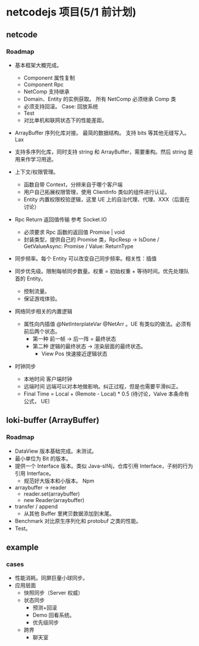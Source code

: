 # netcodejs 项目(5/1 前计划)

## netcode

### Roadmap

-   基本框架大概完成。
    -   Component 属性复制
    -   Component Rpc
    -   NetComp 支持继承
    -   Domain、Entity 的实例获取。 所有 NetComp 必须继承 Comp 类
    -   必须支持回滚。 Case: 回放系统
    -   Test
    -   对比单机和联网状态下的性能差距。
-   ArrayBuffer 序列化库对接。 最简的数据结构。 支持 bits 等其他无缝写入。 Lax
-   支持多序列化库，同时支持 string 和 ArrayBuffer，需要重构。然后 string 是用来作学习用途。
-   上下文/权限管理。
    -   函数自带 Context，分辨来自于哪个客户端
    -   用户自己拓展权限管理，使用 ClientInfo 类似的组件进行认证。
    -   Entity 内置权限校验逻辑，这里 UE 上的自治代理、代理、XXX（后面在讨论）
-   Rpc Return 返回值传输 参考 Socket.IO
    -   必须要求 Rpc 函数的返回值 Promise<RetrunType> | void
    -   封装类型，提供自己的 Promise 类，RpcResp -> IsDone / GetValueAsync: Promise<ReturnType> / Value: ReturnType
-   同步频率。每个 Entity 可以改变自己同步频率。相关性：插值
-   同步优先级。限制每帧同步数量。权重 = 初始权重 + 等待时间。优先处理队首的 Entity。

    -   控制流量。
    -   保证游戏体验。

-   网络同步相关的内置逻辑
    -   属性向内插值 @NetInterplateVar @NetArr 。UE 有类似的做法。必须有前后两个状态。
        -   第一种 前一帧 -> 后一阵 = 最终状态
        -   第二种 逻辑的最终状态 -> 渲染层面的最终状态。
            -   View Pos 快速接近逻辑状态
-   时钟同步
    -   本地时间 客户端时钟
    -   远端时间 远端可以对本地做影响。纠正过程，但是也需要平滑纠正。
    -   Final Time = Local + (Remote - Local) \* 0.5 (待讨论，Valve 本条命有公式， UE)

## loki-buffer (ArrayBuffer)

### Roadmap

-   DataView 版本基础完成。未测试。
-   最小单位为 Bit 的版本。
-   提供一个 Interface 版本。类似 Java-slf4j，仓库引用 Interface，子树的行为引用 Interface。
    -   规范好大版本和小版本。 Npm
-   arraybuffer -> reader
    -   reader.set(arraybuffer)
    -   new Reader(arraybuffer)
-   transfer / append
    -   从其他 Buffer 里拷贝数据添加到末尾。
-   Benchmark 对比原生序列化和 protobuf 之类的性能。
-   Test。

## example

### cases

-   性能消耗。同屏巨量小球同步。
-   应用层面
    -   快照同步（Server 权威）
    -   状态同步
        -   预测+回滚
        -   Demo 回看系统。
        -   优先级同步
    -   跨界
        -   聊天室
